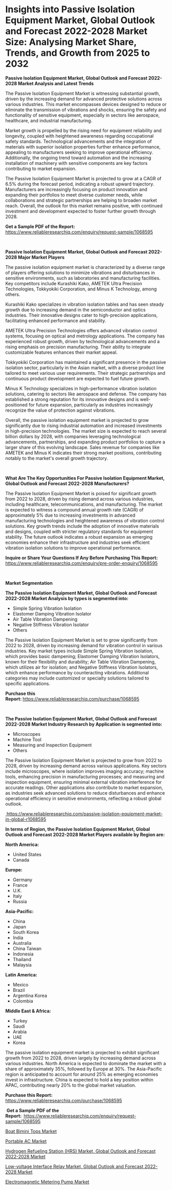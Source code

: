 <p><h1>Insights into Passive Isolation Equipment Market, Global Outlook and Forecast 2022-2028 Market Size: Analysing Market Share, Trends, and Growth from 2025 to 2032</h1></p><p><strong>Passive Isolation Equipment Market, Global Outlook and Forecast 2022-2028 Market Analysis and Latest Trends</strong></p>
<p><p>The Passive Isolation Equipment Market is witnessing substantial growth, driven by the increasing demand for advanced protective solutions across various industries. This market encompasses devices designed to reduce or eliminate the transmission of vibrations and shocks, ensuring the safety and functionality of sensitive equipment, especially in sectors like aerospace, healthcare, and industrial manufacturing.</p><p>Market growth is propelled by the rising need for equipment reliability and longevity, coupled with heightened awareness regarding occupational safety standards. Technological advancements and the integration of materials with superior isolation properties further enhance performance, appealing to manufacturers seeking to improve operational efficiency. Additionally, the ongoing trend toward automation and the increasing installation of machinery with sensitive components are key factors contributing to market expansion.</p><p>The Passive Isolation Equipment Market is projected to grow at a CAGR of 6.5% during the forecast period, indicating a robust upward trajectory. Manufacturers are increasingly focusing on product innovation and expanding their portfolios to meet diverse customer needs, while collaborations and strategic partnerships are helping to broaden market reach. Overall, the outlook for this market remains positive, with continued investment and development expected to foster further growth through 2028.</p></p>
<p><strong>Get a Sample PDF of the Report:&nbsp;</strong> <a href="https://www.reliableresearchiq.com/enquiry/request-sample/1068595?utm_campaign=1896&utm_medium=2&utm_source=Github&utm_content=ia&utm_term=21032025&utm_id=passive-isolation-equipment-market-global-outlook-and-forecast-2022-2028">https://www.reliableresearchiq.com/enquiry/request-sample/1068595</a></p>
<p>&nbsp;</p>
<p><strong>Passive Isolation Equipment Market, Global Outlook and Forecast 2022-2028 Major Market Players</strong></p>
<p><p>The passive isolation equipment market is characterized by a diverse range of players offering solutions to minimize vibrations and disturbances in sensitive environments, such as laboratories and manufacturing facilities. Key competitors include Kurashiki Kako, AMETEK Ultra Precision Technologies, Tokkyokiki Corporation, and Minus K Technology, among others.</p><p>Kurashiki Kako specializes in vibration isolation tables and has seen steady growth due to increasing demand in the semiconductor and optics industries. Their innovative designs cater to high-precision applications, facilitating enhanced performance and stability.</p><p>AMETEK Ultra Precision Technologies offers advanced vibration control systems, focusing on optical and metrology applications. The company has experienced robust growth, driven by technological advancements and a rising emphasis on precision manufacturing. Their ability to integrate customizable features enhances their market appeal.</p><p>Tokkyokiki Corporation has maintained a significant presence in the passive isolation sector, particularly in the Asian market, with a diverse product line tailored to meet various user requirements. Their strategic partnerships and continuous product development are expected to fuel future growth.</p><p>Minus K Technology specializes in high-performance vibration isolation solutions, catering to sectors like aerospace and defense. The company has established a strong reputation for its innovative designs and is well-positioned for future expansion, particularly as industries increasingly recognize the value of protection against vibrations.</p><p>Overall, the passive isolation equipment market is projected to grow significantly due to rising industrial automation and increased investments in high-precision technologies. The market size is expected to reach several billion dollars by 2028, with companies leveraging technological advancements, partnerships, and expanding product portfolios to capture a larger share of this evolving landscape. Sales revenue for companies like AMETEK and Minus K indicates their strong market positions, contributing notably to the market's overall growth trajectory.</p></p>
<p>&nbsp;</p>
<p><strong>What Are The Key Opportunities For Passive Isolation Equipment Market, Global Outlook and Forecast 2022-2028 Manufacturers?</strong></p>
<p><p>The Passive Isolation Equipment Market is poised for significant growth from 2022 to 2028, driven by rising demand across various industries, including healthcare, telecommunications, and manufacturing. The market is expected to witness a compound annual growth rate (CAGR) of approximately 5% due to increasing investments in advanced manufacturing technologies and heightened awareness of vibration control solutions. Key growth trends include the adoption of innovative materials and designs, coupled with stricter regulatory standards for equipment stability. The future outlook indicates a robust expansion as emerging economies enhance their infrastructure and industries seek efficient vibration isolation solutions to improve operational performance.</p></p>
<p><strong>Inquire or Share Your Questions If Any Before Purchasing This Report:</strong> <a href="https://www.reliableresearchiq.com/enquiry/pre-order-enquiry/1068595?utm_campaign=1896&utm_medium=2&utm_source=Github&utm_content=ia&utm_term=21032025&utm_id=passive-isolation-equipment-market-global-outlook-and-forecast-2022-2028">https://www.reliableresearchiq.com/enquiry/pre-order-enquiry/1068595</a></p>
<p>&nbsp;</p>
<p><strong>Market Segmentation</strong></p>
<p><strong>The Passive Isolation Equipment Market, Global Outlook and Forecast 2022-2028 Market Analysis by types is segmented into:</strong></p>
<p><ul><li>Simple Spring Vibration Isolation</li><li>Elastomer Damping Vibration Isolator</li><li>Air Table Vibration Dampening</li><li>Negative Stiffness Vibration Isolator</li><li>Others</li></ul></p>
<p><p>The Passive Isolation Equipment Market is set to grow significantly from 2022 to 2028, driven by increasing demand for vibration control in various industries. Key market types include Simple Spring Vibration Isolation, which provides basic dampening; Elastomer Damping Vibration Isolators, known for their flexibility and durability; Air Table Vibration Dampening, which utilizes air for isolation; and Negative Stiffness Vibration Isolators, which enhance performance by counteracting vibrations. Additional categories may include customized or specialty solutions tailored to specific applications.</p></p>
<p><strong>Purchase this Report:&nbsp;</strong><a href="https://www.reliableresearchiq.com/purchase/1068595?utm_campaign=1896&utm_medium=2&utm_source=Github&utm_content=ia&utm_term=21032025&utm_id=passive-isolation-equipment-market-global-outlook-and-forecast-2022-2028">https://www.reliableresearchiq.com/purchase/1068595</a></p>
<p>&nbsp;</p>
<p><strong>The Passive Isolation Equipment Market, Global Outlook and Forecast 2022-2028 Market Industry Research by Application is segmented into:</strong></p>
<p><ul><li>Microscopes</li><li>Machine Tool</li><li>Measuring and Inspection Equipment</li><li>Others</li></ul></p>
<p><p>The Passive Isolation Equipment Market is projected to grow from 2022 to 2028, driven by increasing demand across various applications. Key sectors include microscopes, where isolation improves imaging accuracy; machine tools, enhancing precision in manufacturing processes; and measuring and inspection equipment, ensuring minimal external vibration interference for accurate readings. Other applications also contribute to market expansion, as industries seek advanced solutions to reduce disturbances and enhance operational efficiency in sensitive environments, reflecting a robust global outlook.</p></p>
<p><a href="https://www.reliableresearchiq.com/passive-isolation-equipment-market-in-global-r1068595?utm_campaign=1896&utm_medium=2&utm_source=Github&utm_content=ia&utm_term=21032025&utm_id=passive-isolation-equipment-market-global-outlook-and-forecast-2022-2028">&nbsp;https://www.reliableresearchiq.com/passive-isolation-equipment-market-in-global-r1068595</a></p>
<p><strong>In terms of Region, the Passive Isolation Equipment Market, Global Outlook and Forecast 2022-2028 Market Players available by Region are:</strong></p>
<p>
    <p> <strong> North America: </strong>
        <ul>
            <li>United States</li>
            <li>Canada</li>
        </ul>
        </p> 
    <p> <strong> Europe: </strong>
        <ul>
            <li>Germany</li>
            <li>France</li>
            <li>U.K.</li>
            <li>Italy</li>
            <li>Russia</li>
        </ul>
        </p> 
    <p> <strong> Asia-Pacific: </strong>
        <ul>
            <li>China</li>
            <li>Japan</li>
            <li>South Korea</li>
            <li>India</li>
            <li>Australia</li>
            <li>China Taiwan</li>
            <li>Indonesia</li>
            <li>Thailand</li>
            <li>Malaysia</li>
        </ul>
        </p> 
    <p> <strong> Latin America: </strong>
        <ul>
            <li>Mexico</li>
            <li>Brazil</li>
            <li>Argentina Korea</li>
            <li>Colombia</li>
        </ul>
        </p> 
    <p> <strong> Middle East & Africa: </strong>
        <ul>
            <li>Turkey</li>
            <li>Saudi</li>
            <li>Arabia</li>
            <li>UAE</li>
            <li>Korea</li>
        </ul>
    </p>
    </p>
<p><p>The passive isolation equipment market is projected to exhibit significant growth from 2022 to 2028, driven largely by increasing demand across various industries. North America is expected to dominate the market with a share of approximately 35%, followed by Europe at 30%. The Asia-Pacific region is anticipated to account for around 25% as emerging economies invest in infrastructure. China is expected to hold a key position within APAC, contributing nearly 20% to the global market valuation.</p></p>
<p><strong>Purchase this Report: </strong><a href="https://www.reliableresearchiq.com/purchase/1068595?utm_campaign=1896&utm_medium=2&utm_source=Github&utm_content=ia&utm_term=21032025&utm_id=passive-isolation-equipment-market-global-outlook-and-forecast-2022-2028">https://www.reliableresearchiq.com/purchase/1068595</a></p>
<p>&nbsp;<strong>Get a Sample PDF of the Report:&nbsp;&nbsp;</strong><a href="https://www.reliableresearchiq.com/enquiry/request-sample/1068595?utm_campaign=1896&utm_medium=2&utm_source=Github&utm_content=ia&utm_term=21032025&utm_id=passive-isolation-equipment-market-global-outlook-and-forecast-2022-2028">https://www.reliableresearchiq.com/enquiry/request-sample/1068595</a></p>
<p><strong></strong></p>
<p><p><a href="https://www.linkedin.com/pulse/boat-bimini-tops-market-growth-expected-118-cagr-from-2025-2032-ycxve?utm_campaign=1896&utm_medium=2&utm_source=Github&utm_content=ia&utm_term=21032025&utm_id=passive-isolation-equipment-market-global-outlook-and-forecast-2022-2028">Boat Bimini Tops Market</a></p><p><a href="https://www.linkedin.com/pulse/portable-ac-market-research-report-identifying-challenges-t8srf?utm_campaign=1896&utm_medium=2&utm_source=Github&utm_content=ia&utm_term=21032025&utm_id=passive-isolation-equipment-market-global-outlook-and-forecast-2022-2028">Portable AC Market</a></p><p><a href="https://github.com/roceljiabur/Market-Research-Report-List-1/blob/main/hydrogen-refueling-station-hrs-market-global-outlook-and-forecast-2022-2028-market.md?utm_campaign=1896&utm_medium=2&utm_source=Github&utm_content=ia&utm_term=21032025&utm_id=passive-isolation-equipment-market-global-outlook-and-forecast-2022-2028">Hydrogen Refueling Station (HRS) Market, Global Outlook and Forecast 2022-2028 Market</a></p><p><a href="https://github.com/safurdorthu8/Market-Research-Report-List-1/blob/main/low-voltage-interface-relay-market-global-outlook-and-forecast-2022-2028-market.md?utm_campaign=1896&utm_medium=2&utm_source=Github&utm_content=ia&utm_term=21032025&utm_id=passive-isolation-equipment-market-global-outlook-and-forecast-2022-2028">Low-voltage Interface Relay Market, Global Outlook and Forecast 2022-2028 Market</a></p><p><a href="https://www.linkedin.com/pulse/electromagnetic-metering-pump-market-trend-projected-continue-y1xnf?utm_campaign=1896&utm_medium=2&utm_source=Github&utm_content=ia&utm_term=21032025&utm_id=passive-isolation-equipment-market-global-outlook-and-forecast-2022-2028">Electromagnetic Metering Pump Market</a></p></p>